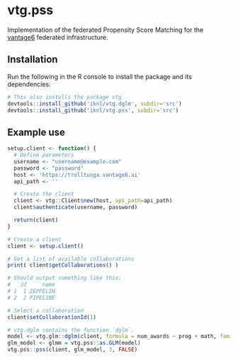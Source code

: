 # vtg.pss
Implementation of the federated Propensity Score Matching for the [vantage6](https://github.com/IKNL/VANTAGE6) federated infrastructure.

## Installation
Run the following in the R console to install the package and its dependencies:

```R
# This also installs the package vtg
devtools::install_github('iknl/vtg.dglm', subdir='src')
devtools::install_github('iknl/vtg.pss', subdir='src')
```

## Example use
```R
setup.client <- function() {
  # Define parameters
  username <- "username@example.com"
  password <- "password"
  host <- 'https://trolltunga.vantage6.ai'
  api_path <- ''

  # Create the client
  client <- vtg::Client$new(host, api_path=api_path)
  client$authenticate(username, password)

  return(client)
}

# Create a client
client <- setup.client()

# Get a list of available collaborations
print( client$getCollaborations() )

# Should output something like this:
#   id     name
# 1  1 ZEPPELIN
# 2  2 PIPELINE

# Select a collaboration
client$setCollaborationId(1)

# vtg.dglm contains the function `dglm`.
model <- vtg.glm::dglm(client, formula = num_awards ~ prog + math, family="poisson",tol= 1e-08,maxit=25)
glm_model <- glmm = vtg.pss::as.GLM(model)
vtg.pss::pss(client, glm_model, 3, FALSE)
```